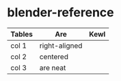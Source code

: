 # blender-reference


| Tables        | Are           | Kewl    |
| ------------- |---------------| ------- |
| col 1         | right-aligned |         |
| col 2         | centered      |         |
| col 3         | are neat      |         |
